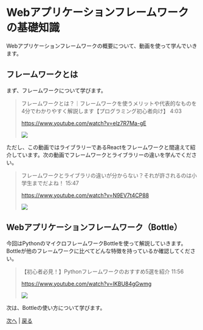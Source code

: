 # Webアプリケーションフレームワークの基礎知識

Webアプリケーションフレームワークの概要について、動画を使って学んでいきます。

## フレームワークとは

まず、フレームワークについて学びます。

> フレームワークとは？｜フレームワークを使うメリットや代表的なものを4分でわかりやすく解説します【プログラミング初心者向け】 4:03
> 
> https://www.youtube.com/watch?v=elz7R7Ma-gE
> 
> [![](http://img.youtube.com/vi/elz7R7Ma-gE/0.jpg)](http://www.youtube.com/watch?v=elz7R7Ma-gE "")

ただし、この動画ではライブラリーであるReactをフレームワークと間違えて紹介しています。次の動画でフレームワークとライブラリーの違いを学んでください。

> フレームワークとライブラリの違いが分からない？それが許されるのは小学生までだよね！ 15:47
> 
> https://www.youtube.com/watch?v=N9EV7t4CP88
> 
> [![](http://img.youtube.com/vi/N9EV7t4CP88/0.jpg)](http://www.youtube.com/watch?v=N9EV7t4CP88 "")

## Webアプリケーションフレームワーク（Bottle）

今回はPythonのマイクロフレームワークBottleを使って解説していきます。Bottleが他のフレームワークに比べてどんな特徴を持っているか確認してください。

> 【初心者必見！】Pythonフレームワークのおすすめ5選を紹介 11:56
>
> https://www.youtube.com/watch?v=IKBU84gGwmg
>
> [![](http://img.youtube.com/vi/IKBU84gGwmg/0.jpg)](http://www.youtube.com/watch?v=IKBU84gGwmg "")

次は、Bottleの使い方について学びます。

[次へ](/bottle-tutorial.md) | [戻る](/web-security.md)
